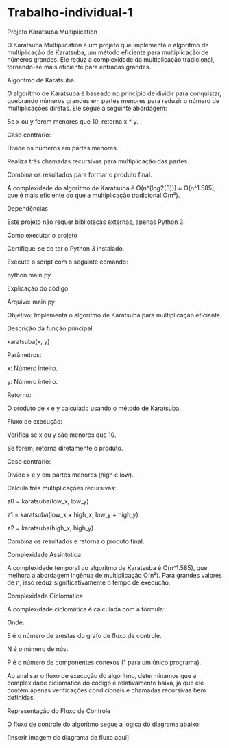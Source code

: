 # Trabalho-individual-1
Projeto Karatsuba Multiplication

O Karatsuba Multiplication é um projeto que implementa o algoritmo de multiplicação de Karatsuba, um método eficiente para multiplicação de números grandes. Ele reduz a complexidade da multiplicação tradicional, tornando-se mais eficiente para entradas grandes.

Algoritmo de Karatsuba

O algoritmo de Karatsuba é baseado no princípio de dividir para conquistar, quebrando números grandes em partes menores para reduzir o número de multiplicações diretas. Ele segue a seguinte abordagem:

Se x ou y forem menores que 10, retorna x * y.

Caso contrário:

Divide os números em partes menores.

Realiza três chamadas recursivas para multiplicação das partes.

Combina os resultados para formar o produto final.

A complexidade do algoritmo de Karatsuba é O(n^(log2(3))) ≈ O(n^1.585), que é mais eficiente do que a multiplicação tradicional O(n²).

Dependências

Este projeto não requer bibliotecas externas, apenas Python 3.

Como executar o projeto

Certifique-se de ter o Python 3 instalado.

Execute o script com o seguinte comando:

python main.py

Explicação do código

Arquivo: main.py

Objetivo: Implementa o algoritmo de Karatsuba para multiplicação eficiente.

Descrição da função principal:

karatsuba(x, y)

Parâmetros:

x: Número inteiro.

y: Número inteiro.

Retorno:

O produto de x e y calculado usando o método de Karatsuba.

Fluxo de execução:

Verifica se x ou y são menores que 10.

Se forem, retorna diretamente o produto.

Caso contrário:

Divide x e y em partes menores (high e low).

Calcula três multiplicações recursivas:

z0 = karatsuba(low_x, low_y)

z1 = karatsuba(low_x + high_x, low_y + high_y)

z2 = karatsuba(high_x, high_y)

Combina os resultados e retorna o produto final.

Complexidade Assintótica

A complexidade temporal do algoritmo de Karatsuba é O(n^1.585), que melhora a abordagem ingênua de multiplicação O(n²). Para grandes valores de n, isso reduz significativamente o tempo de execução.

Complexidade Ciclomática

A complexidade ciclomática é calculada com a fórmula:



Onde:

E é o número de arestas do grafo de fluxo de controle.

N é o número de nós.

P é o número de componentes conexos (1 para um único programa).

Ao analisar o fluxo de execução do algoritmo, determinamos que a complexidade ciclomática do código é relativamente baixa, já que ele contém apenas verificações condicionais e chamadas recursivas bem definidas.

Representação do Fluxo de Controle

O fluxo de controle do algoritmo segue a lógica do diagrama abaixo:

[Inserir imagem do diagrama de fluxo aqui]
